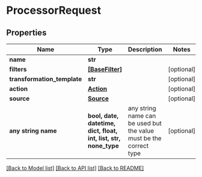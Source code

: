 # ProcessorRequest


## Properties
Name | Type | Description | Notes
------------ | ------------- | ------------- | -------------
**name** | **str** |  | 
**filters** | [**[BaseFilter]**](BaseFilter.md) |  | [optional] 
**transformation_template** | **str** |  | [optional] 
**action** | [**Action**](Action.md) |  | [optional] 
**source** | [**Source**](Source.md) |  | [optional] 
**any string name** | **bool, date, datetime, dict, float, int, list, str, none_type** | any string name can be used but the value must be the correct type | [optional]

[[Back to Model list]](../README.md#documentation-for-models) [[Back to API list]](../README.md#documentation-for-api-endpoints) [[Back to README]](../README.md)


